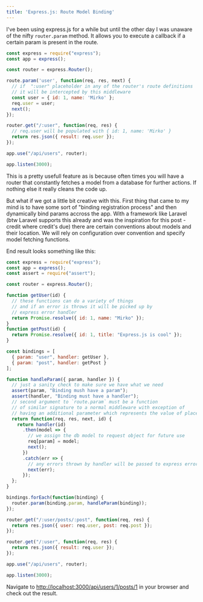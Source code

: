 ```yaml
---
title: 'Express.js: Route Model Binding'
---
```


I've been using express.js for a while but until the other day I was unaware of the nifty `router.param` method. It allows you to execute a callback if a certain param is present in the route.

```js
const express = require("express");
const app = express();

const router = express.Router();

route.param('user', function(req, res, next) {
  // if  ":user" placeholder in any of the router's route definitions
  // it will be intercepted by this middleware
  const user = { id: 1, name: 'Mirko' };
  req.user = user;
  next();
});

router.get("/:user", function(req, res) {
  // req.user will be populated with { id: 1, name: 'Mirko' }
  return res.json({ result: req.user });
});

app.use("/api/users", router);

app.listen(3000);
```

This is a pretty usefull feature as is because often times you will have a router that constantly fetches a model  from a database for further actions. If nothing else it really cleans the code up. 

But what if we got a little bit creative with this. First thing that came to my mind is to have some sort of "binding registration process" and then dynamically bind params accross the app. With a framework like Laravel (btw Laravel supports this already and was the inspiration for this post - credit where credit's due) there are certain conventions about models and their location. We will rely on configuration over convention and specify model fetching functions.

End result looks something like this:

```js
const express = require("express");
const app = express();
const assert = require("assert");

const router = express.Router();

function getUser(id) {
  // these functions can do a variety of things 
  // and if an error is throws it will be picked up by 
  // express error handler
  return Promise.resolve({ id: 1, name: "Mirko" });
}
function getPost(id) {
  return Promise.resolve({ id: 1, title: "Express.js is cool" });
}

const bindings = [
  { param: "user", handler: getUser },
  { param: "post", handler: getPost }
];

function handleParam({ param, handler }) {
  // just a sanity check to make sure we have what we need
  assert(param, "Binding mush have a param");
  assert(handler, "Binding must have a handler");
  // second argument to `route.param` must be a function 
  // of similar signature to a normal middleware with exception of
  // having an additional parameter which represents the value of placeholder
  return function(req, res, next, id) {
    return handler(id)
      .then(model => {
        // we assign the db model to request object for future use
        req[param] = model;
        next();
      })
      .catch(err => {
        // any errors thrown by handler will be passed to express error handler
        next(err);
      });
  };
}

bindings.forEach(function(binding) {
  router.param(binding.param, handleParam(binding));
});

router.get("/:user/posts/:post", function(req, res) {
  return res.json({ user: req.user, post: req.post });
});

router.get("/:user", function(req, res) {
  return res.json({ result: req.user });
});

app.use("/api/users", router);

app.listen(3000);
```

Navigate to [http://localhost:3000/api/users/1/posts/1]( http://localhost:3000/api/users/1/posts/1) in your browser and check out the result.